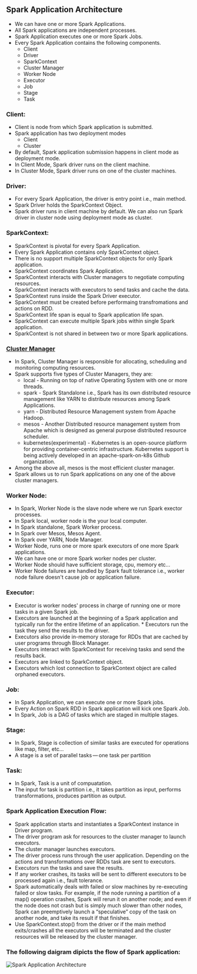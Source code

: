 ## Spark Application Architecture

* We can have one or more Spark Applications.
* All Spark applications are independent processes.
* Spark Application executes one or more Spark Jobs.
* Every Spark Application contains the following components.
  * Client
  * Driver
  * SparkContext
  * Cluster Manager
  * Worker Node
  * Executor
  * Job
  * Stage
  * Task

### Client:
* Client is node from which Spark application is submitted.
* Spark application has two deployment modes
  * Client
  * Cluster
* By default, Spark application submission happens in client mode as deployment mode.
* In Client Mode, Spark driver runs on the client machine.
* In Cluster Mode, Spark driver runs on one of the cluster machines.

### Driver:
* For every Spark Application, the driver is entry point i.e., main method.
* Spark Driver holds the SparkContext Object.
* Spark driver runs in client machine by default. We can also run Spark driver in cluster node using deployment mode as cluster.

### SparkContext:
* SparkContext is pivotal for every Spark Application.
* Every Spark Application contains only SparkContext object.
* There is no support multiple SparkContext objects for only Spark application.
* SparkContext coordinates Spark Application.
* SparkContext interacts with Cluster managers to negotiate computing resources.
* SparkContext ineracts with executors to send tasks and cache the data.
* SparkContext runs inside the Spark Driver executor.
* SparkContext must be created before performaing transfromations and actions on RDD.
* SparkContext life span is equal to Spark application life span.
* SparkContext can execute multiple Spark jobs within single Spark application.
* SparkContext is not shared in between two or more Spark applications.

### [Cluster Manager](https://github.com/malli3131/Spark_Tutorial/blob/master/Spark/Core/Cluster_Managers.md)
* In Spark, Cluster Manager is responsible for allocating, scheduling and monitoring computing resources.
* Spark supports five types of Cluster Managers, they are:
  * local - Running on top of native Operating System with one or more threads.
  * spark - Spark Standalone i.e., Spark has its own distributed resource management like YARN to distribute resources among Spark Applications.
  * yarn - Distributed Resource Management system from Apache Hadoop.
  * mesos - Another Distributed resource management system from Apache which is designed as general purpose distributed resource scheduler.
  * kubernetes(experimental) - Kubernetes is an open-source platform for providing container-centric infrastructure. Kubernetes support is being actively developed in an apache-spark-on-k8s Github organization.
* Among the above all, mesos is the most efficient cluster manager.
* Spark allows us to run Spark applications on any one of the above cluster managers.

### Worker Node:
* In Spark, Worker Node is the slave node where we run Spark exector processes.
* In Spark local, worker node is the your local computer.
* In Spark standalone, Spark Worker process.
* In Spark over Mesos, Mesos Agent.
* In Spark over YARN, Node Manager.
* Worker Node, runs one or more spark executors of one more Spark applications.
* We can have one or more Spark worker nodes per cluster.
* Worker Node should have sufficient storage, cpu, memory etc...
* Worker Node failures are handled by Spark fault tolerance i.e., worker node failure doesn't cause job or application failure.

### Executor:
* Executor is worker nodes' process in charge of running one or more tasks in a given Spark job.
* Executors are launched at the beginning of a Spark application and typically run for the entire lifetime of an application. * Executors run the task they send the results to the driver.
* Executors also provide in-memory storage for RDDs that are cached by user programs through Block Manager.
* Executors interact with SparkContext for receiving tasks and send the results back.
* Executors are linked to SparkContext object.
* Executors which lost connection to SparkContext object are called orphaned executors.

### Job:
* In Spark Application, we can execute one or more Spark jobs.
* Every Action on Spark RDD in Spark application will kick one Spark Job.
* In Spark, Job is a DAG of tasks which are staged in multiple stages.

### Stage:
* In Spark, Stage is collection of similar tasks are executed for operations like map, filter, etc...
* A stage is a set of parallel tasks — one task per partition

### Task:
* In Spark, Task is a unit of compuatation.
* The input for task is partition i.e., it takes partition as input, performs transformations, produces partition as output.

### Spark Application Execution Flow:

* Spark application starts and instantiates a SparkContext instance in Driver program.
* The driver program ask for resources to the cluster manager to launch executors.
* The cluster manager launches executors.
* The driver process runs through the user application. Depending on the actions and transformations over RDDs task are sent to executors.
* Executors run the tasks and save the results.
* If any worker crashes, its tasks will be sent to different executors to be processed again i.e., fault tolerance.
* Spark automatically deals with failed or slow machines by re-executing failed or slow tasks. For example, if the node running a partition of a map() operation crashes, Spark will rerun it on another node; and even if the node does not crash but is simply much slower than other nodes, Spark can preemptively launch a “speculative” copy of the task on another node, and take its result if that finishes.
* Use SparkContext.stop() from the driver or if the main method exits/crashes all the executors will be terminated and the cluster resources will be released by the cluster manager.

### The following daigram dipicts the flow of Spark application:
![Spark Application Architecture](https://github.com/malli3131/Spark_Tutorial/blob/master/Spark/Core/spark_arch.png)

